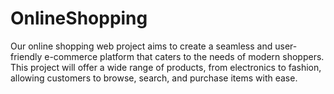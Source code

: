# OnlineShopping
Our online shopping web project aims to create a seamless and user-friendly e-commerce platform that caters to the needs of modern shoppers. This project will offer a wide range of products, from electronics to fashion, allowing customers to browse, search, and purchase items with ease.

